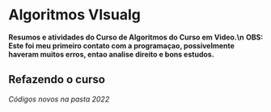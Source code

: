 # Algoritmos VIsualg
 **Resumos e atividades do Curso de Algoritmos do Curso em Video.\n**
 __OBS: Este foi meu primeiro contato com a programaçao, possivelmente haveram muitos erros, entao analise direito e bons estudos.__

## Refazendo o curso
_Códigos novos na pasta 2022_
